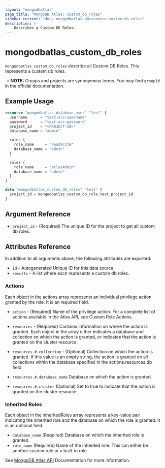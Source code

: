 ```yaml
---
layout: "mongodbatlas"
page_title: "MongoDB Atlas: custom_db_roles"
sidebar_current: "docs-mongodbatlas-datasource-custom-db-roles"
description: |-
    Describes a Custom DB Roles.
---
```


# mongodbatlas_custom_db_roles

`mongodbatlas_custom_db_roles` describe all Custom DB Roles. This represents a custom db roles.

-> **NOTE:** Groups and projects are synonymous terms. You may find `groupId` in the official documentation.

## Example Usage

```terraform
resource "mongodbatlas_database_user" "test" {
  username      = "test-acc-username"
  password      = "test-acc-password"
  project_id    = "<PROJECT-ID>"
  database_name = "admin"

  roles {
    role_name     = "readWrite"
    database_name = "admin"
  }

  roles {
    role_name     = "atlasAdmin"
    database_name = "admin"
  }
}

data "mongodbatlas_custom_db_roles" "test" {
  project_id = mongodbatlas_custom_db_role.test.project_id
}
```

## Argument Reference

* `project_id` - (Required) The unique ID for the project to get all custom db roles.

## Attributes Reference

In addition to all arguments above, the following attributes are exported:

* `id` - Autogenerated Unique ID for this data source.
* `results` - A list where each represents a custom db roles.

### Actions
Each object in the actions array represents an individual privilege action granted by the role. It is an required field.

* `action` - (Required) Name of the privilege action. For a complete list of actions available in the Atlas API, see Custom Role Actions.

* `resources` - (Required) Contains information on where the action is granted. Each object in the array either indicates a database and collection on which the action is granted, or indicates that the action is granted on the cluster resource.

* `resources.#.collection` - (Optional) Collection on which the action is granted. If this value is an empty string, the action is granted on all collections within the database specified in the actions.resources.db field.

* `resources.#.database_name`	Database on which the action is granted.

* `resources.#.cluster`	(Optional) Set to true to indicate that the action is granted on the cluster resource.

### Inherited Roles
Each object in the inheritedRoles array represents a key-value pair indicating the inherited role and the database on which the role is granted. It is an optional field.

* `database_name` (Required) Database on which the inherited role is granted.
* `role_name`	(Required) Name of the inherited role. This can either be another custom role or a built-in role.

See [MongoDB Atlas API](https://docs.atlas.mongodb.com/reference/api/custom-roles-get-all-roles/) Documentation for more information.